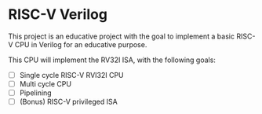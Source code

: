 # RISC-V Verilog

This project is an educative project with the goal to implement a basic RISC-V CPU in Verilog for an educative purpose.

This CPU will implement the RV32I ISA, with the following goals:
- [ ] Single cycle RISC-V RVI32I CPU
- [ ] Multi cycle CPU
- [ ] Pipelining
- [ ] (Bonus) RISC-V privileged ISA